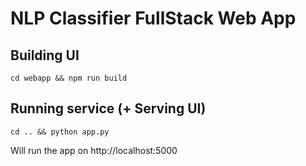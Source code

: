 # NLP Classifier FullStack Web App
## Building UI

```cd webapp && npm run build```

## Running service (+ Serving UI)

```cd .. && python app.py```

Will run the app on http://localhost:5000
